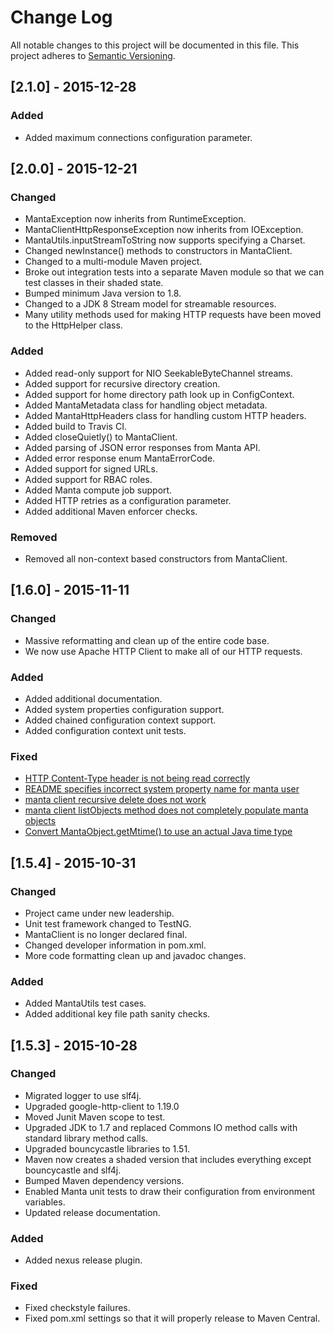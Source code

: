 # Change Log
All notable changes to this project will be documented in this file.
This project adheres to [Semantic Versioning](http://semver.org/).

## [2.1.0] - 2015-12-28
### Added
 - Added maximum connections configuration parameter.

## [2.0.0] - 2015-12-21
### Changed
- MantaException now inherits from RuntimeException.
- MantaClientHttpResponseException now inherits from IOException.
- MantaUtils.inputStreamToString now supports specifying a Charset.
- Changed newInstance() methods to constructors in MantaClient.
- Changed to a multi-module Maven project.
- Broke out integration tests into a separate Maven module so that we can
  test classes in their shaded state.
- Bumped minimum Java version to 1.8.
- Changed to a JDK 8 Stream model for streamable resources.
- Many utility methods used for making HTTP requests have been moved to the
  HttpHelper class.

### Added
- Added read-only support for NIO SeekableByteChannel streams.
- Added support for recursive directory creation.
- Added support for home directory path look up in ConfigContext.
- Added MantaMetadata class for handling object metadata.
- Added MantaHttpHeaders class for handling custom HTTP headers.
- Added build to Travis CI.
- Added closeQuietly() to MantaClient.
- Added parsing of JSON error responses from Manta API.
- Added error response enum MantaErrorCode.
- Added support for signed URLs.
- Added support for RBAC roles.
- Added Manta compute job support.
- Added HTTP retries as a configuration parameter.
- Added additional Maven enforcer checks.

### Removed
- Removed all non-context based constructors from MantaClient.

## [1.6.0] - 2015-11-11
### Changed
- Massive reformatting and clean up of the entire code base.
- We now use Apache HTTP Client to make all of our HTTP requests.

### Added
- Added additional documentation.
- Added system properties configuration support.
- Added chained configuration context support.
- Added configuration context unit tests.

### Fixed
 - [HTTP Content-Type header is not being read correctly](https://github.com/joyent/java-manta/issues/39)
 - [README specifies incorrect system property name for manta user](https://github.com/joyent/java-manta/issues/48)
 - [manta client recursive delete does not work](https://github.com/joyent/java-manta/issues/49)
 - [manta client listObjects method does not completely populate manta objects](https://github.com/joyent/java-manta/issues/51)
 - [Convert MantaObject.getMtime() to use an actual Java time type](https://github.com/joyent/java-manta/issues/33)

## [1.5.4] - 2015-10-31
### Changed
- Project came under new leadership.
- Unit test framework changed to TestNG.
- MantaClient is no longer declared final.
- Changed developer information in pom.xml.
- More code formatting clean up and javadoc changes.

### Added
- Added MantaUtils test cases.
- Added additional key file path sanity checks.

## [1.5.3] - 2015-10-28
### Changed
- Migrated logger to use slf4j.
- Upgraded google-http-client to 1.19.0
- Moved Junit Maven scope to test.
- Upgraded JDK to 1.7 and replaced Commons IO method calls with standard library method calls.
- Upgraded bouncycastle libraries to 1.51.
- Maven now creates a shaded version that includes everything except bouncycastle and slf4j.
- Bumped Maven dependency versions.
- Enabled Manta unit tests to draw their configuration from environment variables.
- Updated release documentation.

### Added
- Added nexus release plugin.

### Fixed
- Fixed checkstyle failures.
- Fixed pom.xml settings so that it will properly release to Maven Central.
